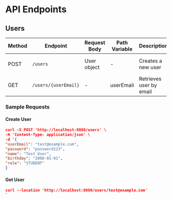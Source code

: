 # API Endpoints

## Users

| Method | Endpoint         | Request Body | Path Variable | Description                    | Response                |
|--------|-----------------|--------------|---------------|--------------------------------|------------------------|
| POST   | `/users`        | User object  | -             | Creates a new user            | Created user object    |
| GET    | `/users/{userEmail}` | -            | userEmail     | Retrieves user by email | User object           |

### Sample Requests
#### Create User
```json
curl -X POST 'http://localhost:8080/users' \
-H 'Content-Type: application/json' \
-d '{
"userEmail": "test@example.com",
"password": "password123",
"name": "Test User",
"birthday": "2000-01-01",
"role": "STUDENT"
}
```
#### Get User
```json
curl --location 'http://localhost:8080/users/test@example.com'
`